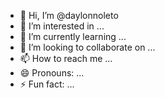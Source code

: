- 👋 Hi, I’m @daylonnoleto
- 👀 I’m interested in ...
- 🌱 I’m currently learning ...
- 💞️ I’m looking to collaborate on ...
- 📫 How to reach me ...
- 😄 Pronouns: ...
- ⚡ Fun fact: ...

<!---
daylonnoleto/daylonnoleto is a ✨ special ✨ repository because its `README.md` (this file) appears on your GitHub profile.
You can click the Preview link to take a look at your changes.
--->
